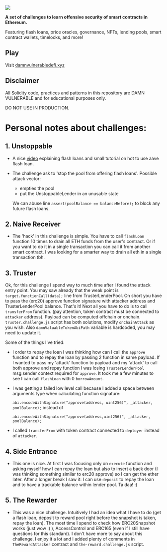 ![](cover.png)

**A set of challenges to learn offensive security of smart contracts in Ethereum.**

Featuring flash loans, price oracles, governance, NFTs, lending pools, smart contract wallets, timelocks, and more!

## Play

Visit [damnvulnerabledefi.xyz](https://damnvulnerabledefi.xyz)

## Disclaimer

All Solidity code, practices and patterns in this repository are DAMN VULNERABLE and for educational purposes only.

DO NOT USE IN PRODUCTION.

#

# Personal notes about challenges:

## 1. Unstoppable

- A nice [video](https://www.youtube.com/watch?v=Aw7yvGFtOvI) explaining flash loans and small tutorial on hot to use aave flash loan.

* The challenge ask to 'stop the pool from offering flash loans'.
  Possible attack vector:

  - empties the pool
  - put the UnstoppableLender in an unusable state

  We can abuse line `assert(poolBalance == balanceBefore);` to block any future flash loans.

## 2. Naive Receiver

- The 'hack' in this challenge is simple. You have to call `flashLoan` function 10 times to drain all ETH funds from the user's contract. Or if you want to do it in a single transaction you can call it from another smart contract. I was looking for a smarter way to drain all eth in a single transaction tbh.

## 3. Truster

Ok, for this challenge I spend way to much time after I found the attack entry point. You may saw already that the weak point is `target.functionCall(data);` line from TrusterLenderPool. On short you have to pass the (erc20) approve function signature with attacker address and TrusterLenderPool balance. That's it! Next all you have to do is to call `transferFrom` function. (pay attention, token contract must be connected to `attacker` address).
Payload can be computed offchain or onchain. `truster.challenge.js` script has both solutions, modify `onChainAttack` as you wish. Also `damnValuableTokenAbiPath` variable is hardcoded, you may need to update it.

Some of the things I've tried:

- I order to repay the loan I was thinking how can I call the `approve` function and to repay the loan by passing 2 function in same payload. If I wanted to pass my 'attack' function to payload and my 'attack' to call both approve and repay function I was losing `TrusterLenderPool` msg.sender context required for `approve`. It took me a few minutes to see I can call `flashLoan` with 0 `borrowAmount`.
- I was getting a failed low level call because I added a space between arguments type when calculating function signature:

  `abi.encodeWithSignature("approve(address, uint256)", _attacker, poolBalance);` instead of

  `abi.encodeWithSignature("approve(address,uint256)", _attacker, poolBalance);`

- I called `transferFrom` with token contract connected to `deployer` instead of `attacker`.

## 4. Side Entrance

- This one is nice. At first I was focusing only on `execute` function and asking myself how I can repay the loan but also to insert a back door (I was thinking something similar to erc20 approve) so I can get the ether later. After a longer break I saw it: I can use `deposit` to repay the loan and to have a trackable balance within lender pool. Ta daa! :)

## 5. The Rewarder

- This was a nice challenge. Intuitively I had an idea what I have to do (get a flash loan, deposit to reward pool right before the snapshot is taken, repay the loan). The most time I spend to check how ERC20Snapshot works (just wow :) ), AccessControl and ERC165 (even if I still have questions for this standard). I don't have more to say about this challenge, I enjoy it a lot and I added plenty of comments in `TheRewardAttacker` contract and `the-reward.challenge.js` script.
